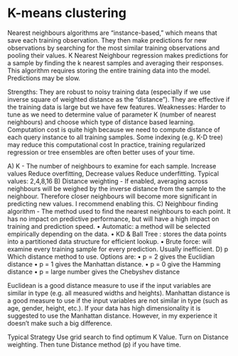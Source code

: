 # K-means clustering

Nearest neighbours algorithms are “instance-based,” which means that save each training observation. They then make predictions for new observations by searching for the most similar training observations and pooling their values.  K Nearest Neighbour regression makes predictions for a sample by finding the k nearest samples and averaging their responses. This algorithm requires storing the entire training data into the model. Predictions may be slow.

Strengths: They are robust to noisy training data (especially if we use inverse square of weighted distance as the “distance”). They are effective if the training data is large but we have few features. 
Weaknesses: Harder to tune as we need to determine value of parameter K (number of nearest neighbours) and choose which type of distance based learning. Computation cost is quite high because we need to compute distance of each query instance to all training samples. Some indexing (e.g. K-D tree) may reduce this computational cost In practice, training regularized regression or tree ensembles are often better uses of your time.
 

A) K - The number of neighbours to examine for each sample. Increase values Reduce overfitting, Decrease values Reduce underfitting. Typical values: 2,4,8,16 
B) Distance weighting - If enabled, averaging across neighbours will be weighed by the inverse distance from the sample to the neighbour. Therefore closer neighbours will become more significant in predicting new values. I recommend enabling this. 
C) Neighbour finding algorithm - The method used to find the nearest neighbours to each point. It has no impact on predictive performance, but will have a high impact on training and prediction speed. 
• Automatic: a method will be selected empirically depending on the data. 
• KD & Ball Tree : stores the data points into a partitioned data structure for efficient lookup. 
• Brute force: will examine every training sample for every prediction. Usually inefficient. 
D) p  Which distance method to use. Options are:
• p = 2 gives the Euclidian distance 
• p = 1 gives the Manhattan distance. 
• p = 0 give the Hamming distance 
• p = large number gives the Chebyshev distance 

Euclidean is a good distance measure to use if the input variables are similar in type (e.g. all measured widths and heights). 
Manhattan distance is a good measure to use if the input variables are not similar in type (such as age, gender, height, etc.). If your data has high dimensionality it is suggested to use the Manhattan distance. However, in my experience it doesn’t make such a big difference. 

Typical Strategy Use grid search to find optimum K Value. Turn on Distance weighting. Then tune Distance method (p) if you have time.

